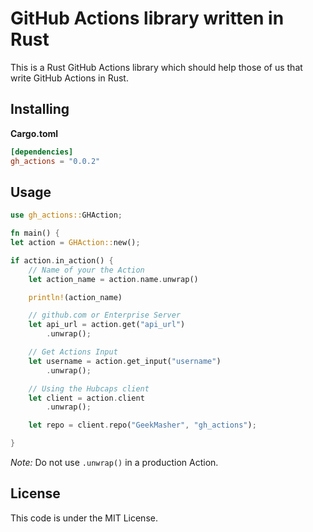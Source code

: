 # GitHub Actions library written in Rust

This is a Rust GitHub Actions library which should help those of us that write GitHub Actions in Rust.

## Installing

**Cargo.toml**

```toml
[dependencies]
gh_actions = "0.0.2"
```


## Usage

```rust
use gh_actions::GHAction;

fn main() {
let action = GHAction::new();

if action.in_action() {
    // Name of your the Action
    let action_name = action.name.unwrap()

    println!(action_name)

    // github.com or Enterprise Server
    let api_url = action.get("api_url")
        .unwrap();

    // Get Actions Input
    let username = action.get_input("username")
        .unwrap();

    // Using the Hubcaps client
    let client = action.client
        .unwrap();

    let repo = client.repo("GeekMasher", "gh_actions");

}
```

*Note:* Do not use `.unwrap()` in a production Action.


## License 

This code is under the MIT License.


